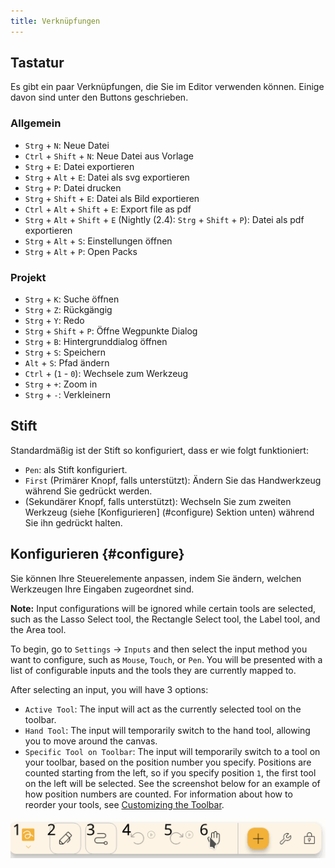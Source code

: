 ```yaml
---
title: Verknüpfungen
---
```


## Tastatur

Es gibt ein paar Verknüpfungen, die Sie im Editor verwenden können.
Einige davon sind unter den Buttons geschrieben.

### Allgemein

- `Strg` + `N`: Neue Datei
- `Ctrl` + `Shift` + `N`: Neue Datei aus Vorlage
- `Strg` + `E`: Datei exportieren
- `Strg` + `Alt` + `E`: Datei als svg exportieren
- `Strg` + `P`: Datei drucken
- `Strg` + `Shift` + `E`: Datei als Bild exportieren
- `Ctrl` + `Alt` + `Shift` + `E`: Export file as pdf
- `Strg` + `Alt` + `Shift` + `E` (Nightly (2.4): `Strg` + `Shift` + `P`): Datei als pdf exportieren
- `Strg` + `Alt` + `S`: Einstellungen öffnen
- `Strg` + `Alt` + `P`: Open Packs

### Projekt

- `Strg` + `K`: Suche öffnen
- `Strg` + `Z`: Rückgängig
- `Strg` + `Y`: Redo
- `Strg` + `Shift` + `P`: Öffne Wegpunkte Dialog
- `Strg` + `B`: Hintergrunddialog öffnen
- `Strg` + `S`: Speichern
- `Alt` + `S`: Pfad ändern
- `Ctrl` + (`1` - `0`): Wechsele zum Werkzeug
- `Strg` + `+`: Zoom in
- `Strg` + `-`: Verkleinern

## Stift

Standardmäßig ist der Stift so konfiguriert, dass er wie folgt funktioniert:

- `Pen`: als Stift konfiguriert.
- `First` (Primärer Knopf, falls unterstützt): Ändern Sie das Handwerkzeug während Sie gedrückt werden.
- (Sekundärer Knopf, falls unterstützt): Wechseln Sie zum zweiten Werkzeug (siehe [Konfigurieren] (#configure) Sektion unten) während Sie ihn gedrückt halten.

## Konfigurieren {#configure}

Sie können Ihre Steuerelemente anpassen, indem Sie ändern, welchen Werkzeugen Ihre Eingaben zugeordnet sind.

**Note:** Input configurations will be ignored while certain tools are selected, such as the Lasso Select tool, the Rectangle Select tool, the Label tool, and the Area tool.

To begin, go to `Settings` → `Inputs` and then select the input method you want to configure, such as `Mouse`, `Touch`, or `Pen`. You will be presented with a list of configurable inputs and the tools they are currently mapped to.

After selecting an input, you will have 3 options:

- `Active Tool`: The input will act as the currently selected tool on the toolbar.
- `Hand Tool`: The input will temporarily switch to the hand tool, allowing you to move around the canvas.
- `Specific Tool on Toolbar`: The input will temporarily switch to a tool on your toolbar, based on the position number you specify. Positions are counted starting from the left, so if you specify position `1`, the first tool on the left will be selected. See the screenshot below for an example of how position numbers are counted. For information about how to reorder your tools, see [Customizing the Toolbar](../intro/#customizing-the-toolbar).

![Toolbar nummeriert](toolbar_numbered.png)